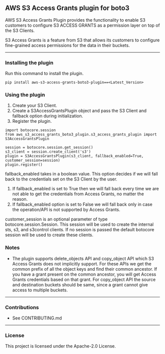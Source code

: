 ## AWS S3 Access Grants plugin for boto3

AWS S3 Access Grants Plugin provides the functionality to enable S3 customers to configure S3 ACCESS GRANTS as a permission layer on top of the S3 Clients.

S3 Access Grants is a feature from S3 that allows its customers to configure fine-grained access permissions for the data in their buckets.

---

### Installing the plugin 
Run this command to install the plugin.
``` 
pip install aws-s3-access-grants-boto3-plugin==<Latest_Version>
```
### Using the plugin
1. Create your S3 Client.
2. Create a S3AccessGrantsPlugin object and pass the S3 Client and fallback option during initialization.
3. Register the plugin.

```
import botocore.session
from aws_s3_access_grants_boto3_plugin.s3_access_grants_plugin import S3AccessGrantsPlugin

session = botocore.session.get_session()
s3_client = session.create_client('s3')
plugin = S3AccessGrantsPlugin(s3_client, fallback_enabled=True, customer_session=session)
plugin.register()
```

fallback_enabled takes in a boolean value. This option decides if we will fall back to the credentials set on the S3 Client by the user.
1. If fallback_enabled is set to True then we will fall back every time we are not able to get the credentials from Access Grants, no matter the reason.
2. If fallback_enabled option is set to False we will fall back only in case the operation/API is not supported by Access Grants.

customer_session is an optional parameter of type botocore.session.Session. This session will be used to create the internal sts, s3, and s3control clients. If no session is passed the default botocore session will be used to create these clients.

### Notes
* The plugin supports delete_objects API and copy_object API which S3 Access Grants does not implicitly support. For these APIs we get the common prefix of all the object keys and find their common ancestor. If you  have a grant present on the common ancestor, you will get Access Grants credentials based on that grant.
For copy_object API the source and destination buckets should be same, since a grant cannot give access to multiple buckets.

---
### Contributions
* See CONTRIBUTING.md
---

### License

This project is licensed under the Apache-2.0 License.

